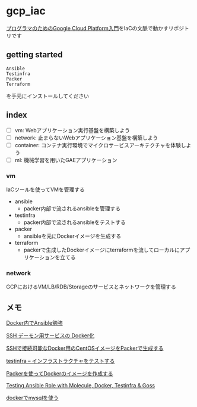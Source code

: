 # gcp_iac

[プログラマのためのGoogle Cloud Platform入門](http://amzn.asia/d/iL2s3mw)をIaCの文脈で動かすリポジトリです

## getting started

```
Ansible
Testinfra
Packer
Terraform
```

を手元にインストールしてください

## index

- [ ] vm: Webアプリケーション実行基盤を構築しよう
- [ ] network: 止まらないWebアプリケーション基盤を構築しよう
- [ ] container: コンテナ実行環境でマイクロサービスアーキテクチャを体験しよう
- [ ] ml: 機械学習を用いたGAEアプリケーション

### vm

IaCツールを使ってVMを管理する

- ansible
  - packer内部で流されるansibleを管理する
- testinfra
  - packer内部で流されるansibleをテストする
- packer
  - ansibleを元にDockerイメージを生成する
- terraform
  - packerで生成したDockerイメージにterraformを流してローカルにアプリケーションを立てる

### network

GCPにおけるVM/LB/RDB/Storageのサービスとネットワークを管理する

## メモ

[Docker内でAnsible勉強](https://github.com/KentFujii/docker-ansible-practice)

[SSH デーモン用サービスの Docker化](http://docs.docker.jp/engine/examples/running_ssh_service.html)

[SSHで接続可能なDocker用のCentOSイメージをPackerで生成する](https://qiita.com/ikuyamada/items/9cce2fa28b17c8d794e3)

[testinfra – インフラストラクチャをテストする](https://githubja.com/philpep/testinfra)

[Packerを使ってDockerのイメージを作成する](https://qiita.com/hirohero/items/9d306c0ff6b2b6a58f7a)

[Testing Ansible Role with Molecule, Docker, Testinfra & Goss](https://medium.com/@chaks/testing-ansible-role-with-molecule-docker-testinfra-goss-part-1-c0277b748b63)

[dockerでmysqlを使う](https://qiita.com/astrsk_hori/items/e3d6c237d68be1a6f548)
